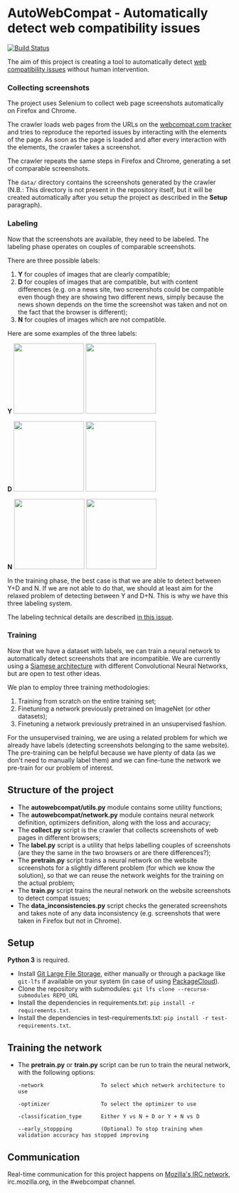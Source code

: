 # AutoWebCompat - Automatically detect web compatibility issues

[![Build Status](https://travis-ci.org/marco-c/autowebcompat.svg?branch=master)](https://travis-ci.org/marco-c/autowebcompat)

The aim of this project is creating a tool to automatically detect [web compatibility issues](https://wiki.mozilla.org/Compatibility#What_is_Web_Compatibility) without human intervention.


### Collecting screenshots

The project uses Selenium to collect web page screenshots automatically on Firefox and Chrome.

The crawler loads web pages from the URLs on the [webcompat.com tracker](https://webcompat.com/) and tries to reproduce the reported issues by interacting with the elements of the page. As soon as the page is loaded and after every interaction with the elements, the crawler takes a screenshot.

The crawler repeats the same steps in Firefox and Chrome, generating a set of comparable screenshots.

The `data/` directory contains the screenshots generated by the crawler (N.B.: This directory is not present in the repository itself, but it will be created automatically after you setup the project as described in the **Setup** paragraph).

### Labeling

Now that the screenshots are available, they need to be labeled. The labeling phase operates on couples of comparable screenshots.

There are three possible labels:
1. **Y** for couples of images that are clearly compatible;
2. **D** for couples of images that are compatible, but with content differences (e.g. on a news site, two screenshots could be compatible even though they are showing two different news, simply because the news shown depends on the time the screenshot was taken and not on the fact that the browser is different);
3. **N** for couples of images which are not compatible.

Here are some examples of the three labels:

**Y**
<img src="https://user-images.githubusercontent.com/1616846/35619755-4a932132-067f-11e8-8b1c-c2f70a6819f4.png" width=158 /> <img src="https://user-images.githubusercontent.com/1616846/35619749-458ac7b2-067f-11e8-868d-ac6e186dec98.png" width=158 />

**D**
<img src="https://user-images.githubusercontent.com/1616846/35619779-5d39f90a-067f-11e8-9e31-7c793c79f246.png" width=158 /> <img src="https://user-images.githubusercontent.com/1616846/35619800-6f25ff2e-067f-11e8-8792-f1c3d9c875d1.png" width=158 />

**N**
<img src="https://user-images.githubusercontent.com/1616846/35619822-7f65ed22-067f-11e8-9b2b-ea99cfd6f7de.png" width=158 /> <img src="https://user-images.githubusercontent.com/1616846/35619769-5724cafe-067f-11e8-8e6a-00d527ab3581.png" width=158 />

In the training phase, the best case is that we are able to detect between Y+D and N. If we are not able to do that, we should at least aim for the relaxed problem of detecting between Y and D+N. This is why we have this three labeling system.

The labeling technical details are described [in this issue](https://github.com/marco-c/autowebcompat/issues/2).

### Training

Now that we have a dataset with labels, we can train a neural network to automatically detect screenshots that are incompatible. We are currently using a [Siamese architecture](https://papers.nips.cc/paper/769-signature-verification-using-a-siamese-time-delay-neural-network.pdf) with different Convolutional Neural Networks, but are open to test other ideas.

We plan to employ three training methodologies:
1. Training from scratch on the entire training set;
2. Finetuning a network previously pretrained on ImageNet (or other datasets);
3. Finetuning a network previously pretrained in an unsupervised fashion.

For the unsupervised training, we are using a related problem for which we already have labels (detecting screenshots belonging to the same website). The pre-training can be helpful because we have plenty of data (as we don't need to manually label them) and we can fine-tune the network we pre-train for our problem of interest.


## Structure of the project

- The **autowebcompat/utils.py** module contains some utility functions;
- The **autowebcompat/network.py** module contains neural network definition, optimizers definition, along with the loss and accuracy;
- The **collect.py** script is the crawler that collects screenshots of web pages in different browsers;
- The **label.py** script is a utility that helps labelling couples of screenshots (are they the same in the two browsers or are there differences?);
- The **pretrain.py** script trains a neural network on the website screenshots for a slightly different problem (for which we know the solution), so that we can reuse the network weights for the training on the actual problem;
- The **train.py** script trains the neural network on the website screenshots to detect compat issues;
- The **data_inconsistencies.py** script checks the generated screenshots and takes note of any data inconsistency (e.g. screenshots that were taken in Firefox but not in Chrome).

## Setup

**Python 3** is required.

- Install [Git Large File Storage](https://git-lfs.github.com/), either manually or through a package like `git-lfs` if available on your system (in case of using [PackageCloud](https://github.com/git-lfs/git-lfs/blob/master/INSTALLING.md)).
- Clone the repository with submodules: `git lfs clone --recurse-submodules REPO_URL`
- Install the dependencies in requirements.txt: `pip install -r requirements.txt`.
- Install the dependencies in test-requirements.txt: `pip install -r test-requirements.txt`.

## Training the network
- The **pretrain.py** or **train.py** script can be run to train the neural network, with the following options:

    ```
    -network                  To select which network architecture to use
                                                       
    -optimizer                To select the optimizer to use   
                              
    -classification_type      Either Y vs N + D or Y + N vs D

    --early_stoppping	      (Optional) To stop training when validation accuracy has stopped improving
    ```


## Communication

Real-time communication for this project happens on [Mozilla's IRC network](https://wiki.mozilla.org/IRC), irc.mozilla.org, in the #webcompat channel.

